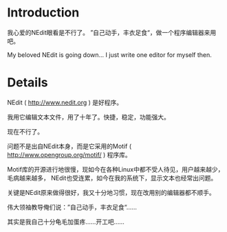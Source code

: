 # Introduction #

我心爱的NEdit眼看是不行了。
”自己动手，丰衣足食“，做一个程序编辑器来用吧。

My beloved NEdit is going down...
I just write one editor for myself then.


# Details #

NEdit ( http://www.nedit.org ) 是好程序。

我用它编辑文本文件，用了十年了。快捷，稳定，功能强大。

现在不行了。

问题不是出自NEdit本身，而是它采用的Motif ( http://www.opengroup.org/motif/ ) 程序库。

Motif库的开源进行地很慢，现如今在各种Linux中都不受人待见，用户越来越少，毛病越来越多，
NEdit也受连累，如今在我的系统下，显示文本也经常出问题。

关键是NEdit原来做得很好，我又十分地习惯，现在改用别的编辑器都不顺手。

伟大领袖教导俺们说：”自己动手，丰衣足食“……

其实是我自己十分龟毛加蛋疼……开工吧……